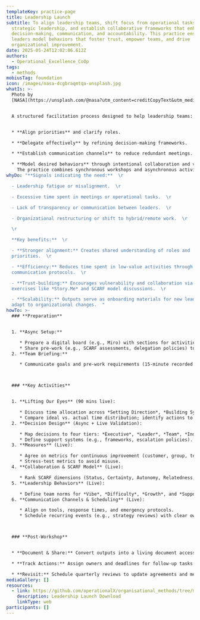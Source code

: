 ```yaml
---
templateKey: practice-page
title: Leadership Launch
subtitle: To align leadership teams, shift focus from operational tasks to
  strategic leadership, and establish collaborative frameworks that enhance
  decision-making, communication, and accountability. This practice ensures
  leaders model behaviors that foster trust, empower teams, and drive
  organizational improvement.
date: 2025-05-24T12:02:06.612Z
authors:
  - Operational_Excellence_CoOp
tags:
  - methods
mobiusTag: foundation
icon: /images/nasa-dcgbraqmtqa-unsplash.jpg
whatIs: >-
  Photo by
  [NASA](https://unsplash.com/@nasa?utm_content=creditCopyText&utm_medium=referral&utm_source=unsplash)


  A structured facilitation process designed to help leadership teams:  


  * **Align priorities** and clarify roles.  

  * **Delegate effectively** by refining decision-making frameworks.  

  * **Establish communication channels** to reduce redundant meetings.  

  * **Model desired behaviors** through intentional collaboration and vulnerability.\
    The practice combines synchronous workshops and asynchronous activities to create a "living document" that evolves with the team’s needs.
whyDo: "**Signals indicating the need:**  \r

  - Leadership fatigue or misalignment.  \r

  - Excessive time spent in meetings or operational tasks.  \r

  - Lack of transparency or communication between leaders.  \r

  - Organizational restructuring or shift to hybrid/remote work.  \r

  \r

  **Key benefits:**  \r

  - **Stronger alignment:** Creates shared understanding of roles and
  priorities.  \r

  - **Efficiency:** Reduces time spent in low-value activities through clear
  communication protocols.  \r

  - **Trust-building:** Encourages vulnerability and collaboration via
  exercises like *Story.Me* and SCARF model discussions.  \r

  - **Scalability:** Outputs serve as onboarding materials for new leaders and
  adapt to organizational changes.  "
howTo: >-
  ### **Preparation**


  1. **Async Setup:**  

     * Prepare a digital board (e.g., Miro) with sections for activities like *Lifting Our Eyes* and *Decision Design*.  
     * Share pre-work (e.g., SCARF assessments, delegation policies) to streamline sessions.  
  2. **Team Briefing:**  

     * Communicate goals and pre-work requirements (15-minute recorded briefing).  



  ### **Key Activities**


  1. **Lifting Our Eyes** (90 mins live):  

     * Discuss time allocation across *Setting Direction*, *Building Systems*, *Improving Systems*, and *Stuck in Weeds*.  
     * Compare ideal vs. actual time distribution; identify actions to align priorities.  
  2. **Decision Design** (Async + Live Validation):  

     * Map decisions to four tiers: *Executive*, *Leader*, *Team*, *Individual*.  
     * Define support systems (e.g., frameworks, escalation policies).  
  3. **Measures** (Live):  

     * Agree on metrics for continuous improvement (customer, group, team).  
     * Stress-test metrics to avoid misuse.  
  4. **Collaboration & SCARF Model** (Live):  

     * Rank SCARF dimensions (Status, Certainty, Autonomy, Relatedness, Fairness) to understand team motivations.  
  5. **Leadership Behaviors** (Live):  

     * Define team norms for *Vibe*, *Difficulty*, *Growth*, and *Support*.  
  6. **Communication Channels & Scheduling** (Live):  

     * Align on tools, response times, and emergency protocols.  
     * Schedule recurring events (e.g., strategy reviews) with clear ownership.  



  ### **Post-Workshop**


  * **Document & Share:** Convert outputs into a living document accessible via the team’s knowledge platform.  

  * **Track Actions:** Assign owners and deadlines for follow-up tasks.  

  * **Revisit:** Schedule quarterly reviews to update agreements and metrics.
mediaGallery: []
resources:
  - link: https://github.com/operationalX/organisational_methods/tree/main/Leadership%20Launch
    description: Leadership Launch Download
    linkType: web
participants: []
---
```

